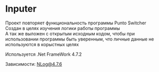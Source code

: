 # Inputer

Проект повторяет функциональность программы Punto Switcher\
Создан в целях изучения логики работы программы\
А так же выложен с открытым исходным кодом, чтобы при использовании программы быть уверенным, что личные данные не используются в корыстных целях

Используется .Net FrameWork 4.7.2

Зависимости:
NLog@4.7.6
